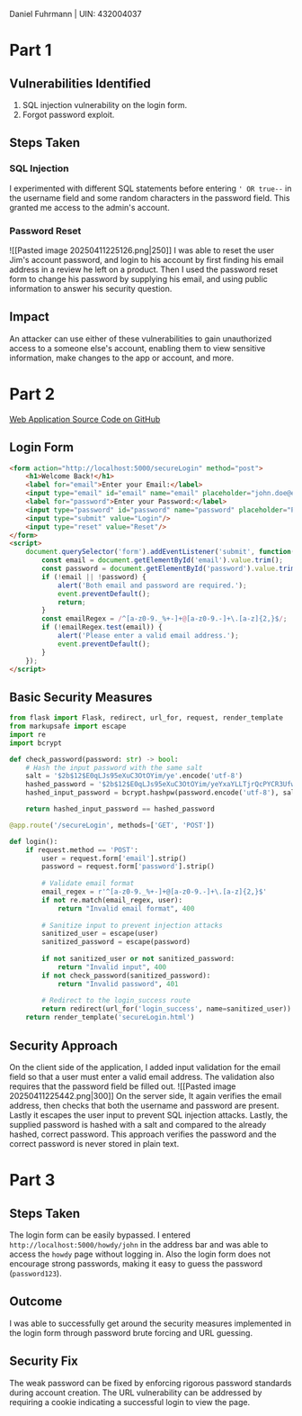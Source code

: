 Daniel Fuhrmann | UIN: 432004037
# Part 1
## Vulnerabilities Identified
1. SQL injection vulnerability on the login form.
2. Forgot password exploit.
## Steps Taken
### SQL Injection
I experimented with different SQL statements before entering `' OR true--` in the username field and some random characters in the password field. This granted me access to the admin's account.
### Password Reset
![[Pasted image 20250411225126.png|250]]
I was able to reset the user Jim's account password, and login to his account by first finding his email address in a review he left on a product. Then I used the password reset form to change his password by supplying his email, and using public information to answer his security question.
## Impact
An attacker can use either of these vulnerabilities to gain unauthorized access to a someone else's account, enabling them to view sensitive information, make changes to the app or account, and more.
# Part 2
[Web Application Source Code on GitHub](https://github.com/FuhrmannDaniel/csce-477-web-app)
## Login Form
```HTML
<form action="http://localhost:5000/secureLogin" method="post">
	<h1>Welcome Back!</h1>
    <label for="email">Enter your Email:</label>
    <input type="email" id="email" name="email" placeholder="john.doe@example.com" title="Please enter a valid email address."/>
    <label for="password">Enter your Password:</label>
    <input type="password" id="password" name="password" placeholder="Password"/>
    <input type="submit" value="Login"/>
    <input type="reset" value="Reset"/>
</form>
<script>
	document.querySelector('form').addEventListener('submit', function(event) {
		const email = document.getElementById('email').value.trim();
        const password = document.getElementById('password').value.trim();
        if (!email || !password) {
	        alert('Both email and password are required.');
            event.preventDefault();
            return;
		}
        const emailRegex = /^[a-z0-9._%+-]+@[a-z0-9.-]+\.[a-z]{2,}$/;
        if (!emailRegex.test(email)) {
	        alert('Please enter a valid email address.');
            event.preventDefault();
		}
	});
</script>
```
## Basic Security Measures
```python
from flask import Flask, redirect, url_for, request, render_template
from markupsafe import escape
import re
import bcrypt

def check_password(password: str) -> bool:
    # Hash the input password with the same salt
    salt = '$2b$12$E0qLJs95eXuC3OtOYim/ye'.encode('utf-8')
    hashed_password = '$2b$12$E0qLJs95eXuC3OtOYim/yeYxaYLLTjrQcPYCR3UfwhBM1hNCg9ezu'.encode('utf-8')
    hashed_input_password = bcrypt.hashpw(password.encode('utf-8'), salt)

    return hashed_input_password == hashed_password

@app.route('/secureLogin', methods=['GET', 'POST'])

def login():
    if request.method == 'POST':
        user = request.form['email'].strip()
        password = request.form['password'].strip()
        
        # Validate email format
        email_regex = r'^[a-z0-9._%+-]+@[a-z0-9.-]+\.[a-z]{2,}$'
        if not re.match(email_regex, user):
            return "Invalid email format", 400
        
        # Sanitize input to prevent injection attacks
        sanitized_user = escape(user)
        sanitized_password = escape(password)
        
        if not sanitized_user or not sanitized_password:
            return "Invalid input", 400
        if not check_password(sanitized_password):
            return "Invalid password", 401
        
        # Redirect to the login_success route
        return redirect(url_for('login_success', name=sanitized_user))
    return render_template('secureLogin.html')
```
## Security Approach
On the client side of the application, I added input validation for the email field so that a user must enter a valid email address. The validation also requires that the password field be filled out.
![[Pasted image 20250411225442.png|300]]
On the server side, It again verifies the email address, then checks that both the username and password are present. Lastly it escapes the user input to prevent SQL injection attacks. Lastly, the supplied password is hashed with a salt and compared to the already hashed, correct password. This approach verifies the password and the correct password is never stored in plain text.
# Part 3
## Steps Taken
The login form can be easily bypassed. I entered `http://localhost:5000/howdy/john` in the address bar and was able to access the `howdy` page without logging in.
Also the login form does not encourage strong passwords, making it easy to guess the password (`password123`).
## Outcome
I was able to successfully get around the security measures implemented in the login form through password brute forcing and URL guessing.
## Security Fix
The weak password can be fixed by enforcing rigorous password standards during account creation.
The URL vulnerability can be addressed by requiring a cookie indicating a successful login to view the page.